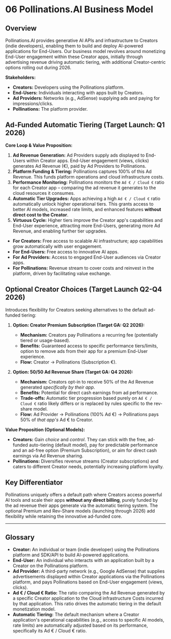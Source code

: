 # 06 Pollinations.AI Business Model

## Overview

Pollinations.AI provides generative AI APIs and infrastructure to Creators (indie developers), enabling them to build and deploy AI-powered applications for End-Users. Our business model revolves around monetizing End-User engagement within these Creator apps, initially through advertising revenue driving automatic tiering, with additional Creator-centric options rolling out during 2026.

**Stakeholders:**
*   **Creators:** Developers using the Pollinations platform.
*   **End-Users:** Individuals interacting with apps built by Creators.
*   **Ad Providers:** Networks (e.g., AdSense) supplying ads and paying for impressions/clicks.
*   **Pollinations:** The platform provider.

## Ad-Funded Automatic Tiering (Target Launch: Q1 2026)

**Core Loop & Value Proposition:**

1.  **Ad Revenue Generation:** Ad Providers supply ads displayed to End-Users within Creator apps. End-User engagement (views, clicks) generates Ad Revenue (€), paid by Ad Providers to Pollinations.
2.  **Platform Funding & Tiering:** Pollinations captures 100% of this Ad Revenue. This funds platform operations and cloud infrastructure costs.
3.  **Performance Monitoring:** Pollinations monitors the `Ad € / Cloud €` ratio for each Creator app – comparing the ad revenue it generates to the cloud resources it consumes.
4.  **Automatic Tier Upgrades:** Apps achieving a high `Ad € / Cloud €` ratio automatically unlock higher operational tiers. This grants access to better AI models, increased rate limits, and enhanced features **without direct cost to the Creator**.
5.  **Virtuous Cycle:** Higher tiers improve the Creator app's capabilities and End-User experience, attracting more End-Users, generating more Ad Revenue, and enabling further tier upgrades.

*   **For Creators:** Free access to scalable AI infrastructure; app capabilities grow automatically with user engagement.
*   **For End-Users:** Free access to innovative AI apps.
*   **For Ad Providers:** Access to engaged End-User audiences via Creator apps.
*   **For Pollinations:** Revenue stream to cover costs and reinvest in the platform, driven by facilitating value exchange.

## Optional Creator Choices (Target Launch Q2-Q4 2026)

Introduces flexibility for Creators seeking alternatives to the default ad-funded tiering:

1.  **Option: Creator Premium Subscription (Target GA: Q2 2026):**
    *   **Mechanism:** Creators pay Pollinations a recurring fee (potentially tiered or usage-based).
    *   **Benefits:** Guaranteed access to specific performance tiers/limits, option to remove ads from their app for a premium End-User experience.
    *   **Flow:** Creator → Pollinations (Subscription €).

2.  **Option: 50/50 Ad Revenue Share (Target GA: Q4 2026):**
    *   **Mechanism:** Creators opt-in to receive 50% of the Ad Revenue generated *specifically by their app*.
    *   **Benefits:** Potential for direct cash earnings from ad performance.
    *   **Trade-offs:** Automatic tier progression based purely on `Ad € / Cloud €` ratio likely differs or is replaced by rules specific to the rev-share model.
    *   **Flow:** Ad Provider → Pollinations (100% Ad €) → Pollinations pays 50% of *that app's* Ad € to Creator.

**Value Proposition (Optional Models):**

*   **Creators:** Gain *choice* and *control*. They can stick with the free, ad-funded auto-tiering (default model), pay for predictable performance and an ad-free option (Premium Subscription), or aim for direct cash earnings via Ad Revenue sharing.
*   **Pollinations:** Diversifies revenue streams (Creator subscriptions) and caters to different Creator needs, potentially increasing platform loyalty.

## Key Differentiator

Pollinations uniquely offers a default path where Creators access powerful AI tools and scale their apps **without any direct billing**, purely funded by the ad revenue their apps generate via the automatic tiering system. The optional Premium and Rev-Share models (launching through 2026) add flexibility while retaining the innovative ad-funded core.

---

## Glossary

*   **Creator:** An individual or team (indie developer) using the Pollinations platform and SDK/API to build AI-powered applications.
*   **End-User:** An individual who interacts with an application built by a Creator on the Pollinations platform.
*   **Ad Provider:** A third-party network (e.g., Google AdSense) that supplies advertisements displayed within Creator applications via the Pollinations platform, and pays Pollinations based on End-User engagement (views, clicks).
*   **Ad € / Cloud € Ratio:** The ratio comparing the Ad Revenue generated by a specific Creator application to the Cloud infrastructure Costs incurred by that application. This ratio drives the automatic tiering in the default monetization model.
*   **Automatic Tiering:** The default mechanism where a Creator application's operational capabilities (e.g., access to specific AI models, rate limits) are automatically adjusted based on its performance, specifically its Ad € / Cloud € ratio. 